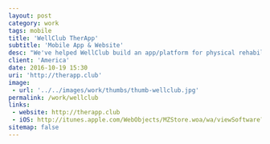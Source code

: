 ```yaml
---
layout: post
category: work
tags: mobile
title: 'WellClub TherApp'
subtitle: 'Mobile App & Website'
desc: "We've helped WellClub build an app/platform for physical rehabilitation connecting therapists and patients featuring motion device integration for the prescribed exercises."
client: 'America'
date: 2016-10-19 15:30
uri: 'http://therapp.club'
image:
 - url: '../../images/work/thumbs/thumb-wellclub.jpg'
permalink: /work/wellclub
links:
 - website: http://therapp.club
 - iOS: http://itunes.apple.com/WebObjects/MZStore.woa/wa/viewSoftware?id=1144187568&mt=8
sitemap: false
---
```

